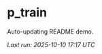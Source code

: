 # p_train

Auto-updating README demo.

<!--START_SECTION:status-->
_Last run: 2025-10-10 17:17 UTC_
<!--END_SECTION:status-->














































































































































































































































































































































































































































































































































































































































































































































































































































































































































































































































































































































































































